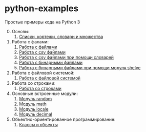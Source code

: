 # python-examples
Простые примеры кода на Python 3

0. Основы:
    1. [Списки, кортежи, словари и множества](https://github.com/zerobot-ru/python-examples/blob/master/basics/basics.py)
1. Работа с фалами:
    1. [Работа с файлами](https://github.com/zerobot-ru/python-examples/blob/master/file/file.py)
    2. [Работа с csv файлами](https://github.com/zerobot-ru/python-examples/blob/master/csv/csv-file.py)
    3. [Работа с csv файлами при помощи словарей](https://github.com/zerobot-ru/python-examples/blob/master/csv/csv-dict.py)
    4. [Работа с бинарными файлами](https://github.com/zerobot-ru/python-examples/blob/master/file/file-binary.py)
    5. [Работа с бинарными файлами при помощи модуля shelve](https://github.com/zerobot-ru/python-examples/blob/master/file/file-shelve.py)
2. Работа с файловой системой:
    1. [Работа с файловой системой](https://github.com/zerobot-ru/python-examples/blob/master/os/file-system.py)
3. Работа со строками:
    1. [Работа со строками](https://github.com/zerobot-ru/python-examples/blob/master/string/string.py)
4. Основные встроенные модули:
    1. [Модуль random](https://github.com/zerobot-ru/python-examples/blob/master/modules/random.py)
    2. [Модуль math](https://github.com/zerobot-ru/python-examples/blob/master/modules/math.py)
    3. [Модуль locale](https://github.com/zerobot-ru/python-examples/blob/master/modules/locale.py)
    4. [Модуль decimal](https://github.com/zerobot-ru/python-examples/blob/master/modules/decimal.py)
5. Объектно-ориентированное программирование:
    1. [Классы и объекты](https://github.com/zerobot-ru/python-examples/blob/master/oop/class.py)